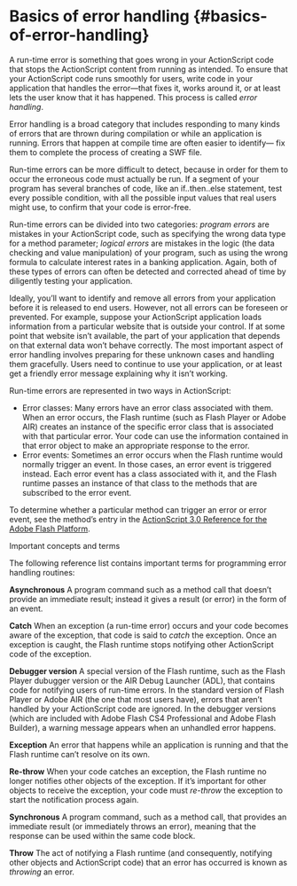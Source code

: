 # Basics of error handling {#basics-of-error-handling}

A run-time error is something that goes wrong in your ActionScript code that stops the ActionScript content from running as intended. To ensure that your ActionScript code runs smoothly for users, write code in your application that handles the error—that fixes it, works around it, or at least lets the user know that it has happened. This process is called _error handling_.

Error handling is a broad category that includes responding to many kinds of errors that are thrown during compilation or while an application is running. Errors that happen at compile time are often easier to identify— fix them to complete the process of creating a SWF file.

Run-time errors can be more difficult to detect, because in order for them to occur the erroneous code must actually be run. If a segment of your program has several branches of code, like an if..then..else statement, test every possible condition, with all the possible input values that real users might use, to confirm that your code is error-free.

Run-time errors can be divided into two categories: _program errors_ are mistakes in your ActionScript code, such as specifying the wrong data type for a method parameter; _logical errors_ are mistakes in the logic (the data checking and value manipulation) of your program, such as using the wrong formula to calculate interest rates in a banking application. Again, both of these types of errors can often be detected and corrected ahead of time by diligently testing your application.

Ideally, you’ll want to identify and remove all errors from your application before it is released to end users. However, not all errors can be foreseen or prevented. For example, suppose your ActionScript application loads information from a particular website that is outside your control. If at some point that website isn’t available, the part of your application that depends on that external data won’t behave correctly. The most important aspect of error handling involves preparing for these unknown cases and handling them gracefully. Users need to continue to use your application, or at least get a friendly error message explaining why it isn’t working.

Run-time errors are represented in two ways in ActionScript:

*   Error classes: Many errors have an error class associated with them. When an error occurs, the Flash runtime (such as Flash Player or Adobe AIR) creates an instance of the specific error class that is associated with that particular error. Your code can use the information contained in that error object to make an appropriate response to the error.
*   Error events: Sometimes an error occurs when the Flash runtime would normally trigger an event. In those cases, an error event is triggered instead. Each error event has a class associated with it, and the Flash runtime passes an instance of that class to the methods that are subscribed to the error event.

To determine whether a particular method can trigger an error or error event, see the method’s entry in the [ActionScript 3.0 Reference for the Adobe Flash Platform](http://help.adobe.com/en_US/FlashPlatform/reference/actionscript/3/index.html).

Important concepts and terms

The following reference list contains important terms for programming error handling routines:

**Asynchronous** A program command such as a method call that doesn’t provide an immediate result; instead it gives a result (or error) in the form of an event.

**Catch** When an exception (a run-time error) occurs and your code becomes aware of the exception, that code is said to _catch_ the exception. Once an exception is caught, the Flash runtime stops notifying other ActionScript code of the exception.

**Debugger version** A special version of the Flash runtime, such as the Flash Player dubugger version or the AIR Debug Launcher (ADL), that contains code for notifying users of run-time errors. In the standard version of Flash Player or Adobe AIR (the one that most users have), errors that aren’t handled by your ActionScript code are ignored. In the debugger versions (which are included with Adobe Flash CS4 Professional and Adobe Flash Builder), a warning message appears when an unhandled error happens.

**Exception** An error that happens while an application is running and that the Flash runtime can’t resolve on its own.

**Re-throw** When your code catches an exception, the Flash runtime no longer notifies other objects of the exception. If it’s important for other objects to receive the exception, your code must _re-throw_ the exception to start the notification process again.

**Synchronous** A program command, such as a method call, that provides an immediate result (or immediately throws an error), meaning that the response can be used within the same code block.

**Throw** The act of notifying a Flash runtime (and consequently, notifying other objects and ActionScript code) that an error has occurred is known as _throwing_ an error.